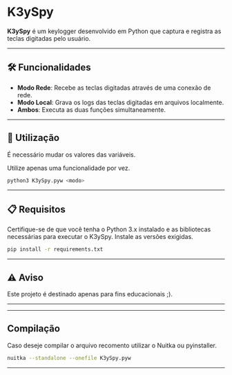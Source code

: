 # K3ySpy

**K3ySpy** é um keylogger desenvolvido em Python que captura e registra as teclas digitadas pelo usuário. 

---

## 🛠️ Funcionalidades

- **Modo Rede**: Recebe as teclas digitadas através de uma conexão de rede.
- **Modo Local**: Grava os logs das teclas digitadas em arquivos localmente.
- **Ambos**: Executa as duas funções simultaneamente.

---

## 🚀 Utilização
É necessário mudar os valores das variáveis.

Utilize apenas uma funcionalidade por vez.
```bash
python3 K3ySpy.pyw <modo>
```

---

## 📋 Requisitos

Certifique-se de que você tenha o Python 3.x instalado e as bibliotecas necessárias para executar o K3ySpy.
Instale as versões exigidas.
```bash
pip install -r requirements.txt
```

---

## ⚠️ Aviso

Este projeto é destinado apenas para fins educacionais ;).

---
---
## Compilação
Caso deseje compilar o arquivo recomento utilizar o Nuitka ou pyinstaller.

```bash
nuitka --standalone --onefile K3ySpy.pyw
```



---

